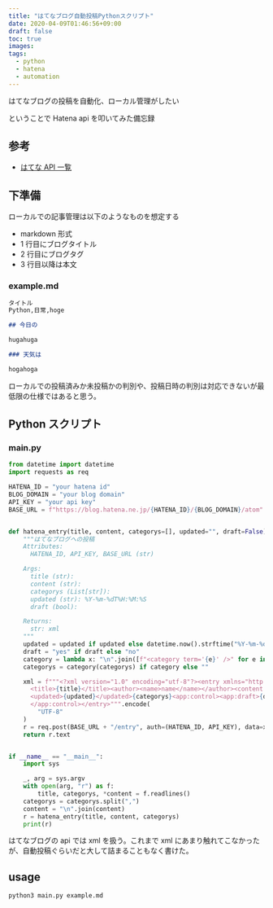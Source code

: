 ```yaml
---
title: "はてなブログ自動投稿Pythonスクリプト"
date: 2020-04-09T01:46:56+09:00
draft: false
toc: true
images:
tags:
  - python
  - hatena
  - automation
---
```


はてなブログの投稿を自動化、ローカル管理がしたい

ということで Hatena api を叩いてみた備忘録

## 参考

- [はてな API 一覧](http://developer.hatena.ne.jp/ja/documents/apis)

## 下準備

ローカルでの記事管理は以下のようなものを想定する

- markdown 形式
- 1 行目にブログタイトル
- 2 行目にブログタグ
- 3 行目以降は本文

### example.md

```markdown
タイトル
Python,日常,hoge

## 今日の

hugahuga

### 天気は

hogahoga
```

ローカルでの投稿済みか未投稿かの判別や、投稿日時の判別は対応できないが最低限の仕様ではあると思う。

## Python スクリプト

### main.py

```python
from datetime import datetime
import requests as req

HATENA_ID = "your hatena id"
BLOG_DOMAIN = "your blog domain"
API_KEY = "your api key"
BASE_URL = f"https://blog.hatena.ne.jp/{HATENA_ID}/{BLOG_DOMAIN}/atom"


def hatena_entry(title, content, categorys=[], updated="", draft=False):
    """はてなブログへの投稿
    Attributes:
      HATENA_ID, API_KEY, BASE_URL (str)

    Args:
      title (str):
      content (str):
      categorys (List[str]):
      updated (str): %Y-%m-%dT%H:%M:%S
      draft (bool):

    Returns:
      str: xml
    """
    updated = updated if updated else datetime.now().strftime("%Y-%m-%dT%H:%M:%S")
    draft = "yes" if draft else "no"
    category = lambda x: "\n".join([f"<category term='{e}' />" for e in x])
    categorys = category(categorys) if category else ""

    xml = f"""<?xml version="1.0" encoding="utf-8"?><entry xmlns="http://www.w3.org/2005/Atom" xmlns:app="http://www.w3.org/2007/app">
      <title>{title}</title><author><name>name</name></author><content type="text/markdown">{content}</content>
      <updated>{updated}</updated>{categorys}<app:control><app:draft>{draft}</app:draft>
      </app:control></entry>""".encode(
        "UTF-8"
    )
    r = req.post(BASE_URL + "/entry", auth=(HATENA_ID, API_KEY), data=xml)
    return r.text


if __name__ == "__main__":
    import sys

    _, arg = sys.argv
    with open(arg, "r") as f:
        title, categorys, *content = f.readlines()
    categorys = categorys.split(",")
    content = "\n".join(content)
    r = hatena_entry(title, content, categorys)
    print(r)

```

はてなブログの api では xml を扱う。これまで xml にあまり触れてこなかったが、自動投稿ぐらいだと大して詰まることもなく書けた。

## usage

```
python3 main.py example.md
```
